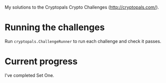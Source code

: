 My solutions to the Cryptopals Crypto Challenges (http://cryptopals.com/).

# Running the challenges

Run `cryptopals.ChallengeRunner` to run each challenge and check it passes.

# Current progress

I've completed Set One.
